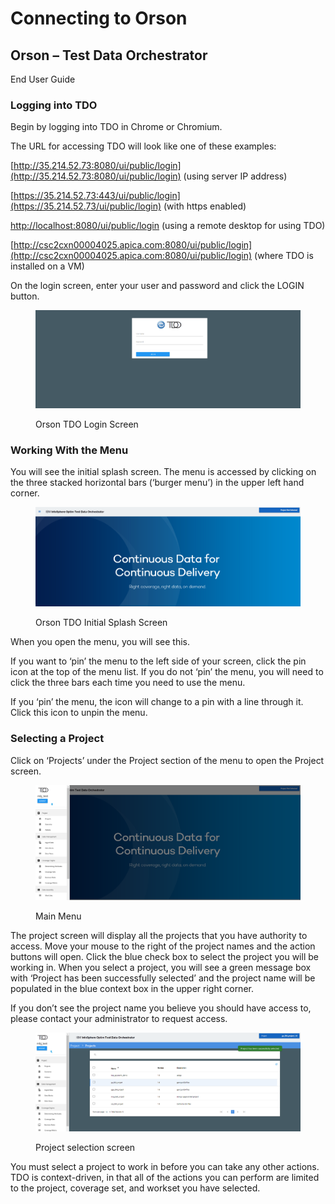 # Connecting to Orson

## Orson – Test Data Orchestrator

End User Guide

### Logging into TDO

Begin by logging into TDO in Chrome or Chromium.

&#x20;

The URL for accessing TDO will look like one of these examples:

&#x20;

[http://35.214.52.73:8080/ui/public/login](http://35.214.52.73:8080/ui/public/login)  (using server IP address)

[https://35.214.52.73:443/ui/public/login](https://35.214.52.73/ui/public/login)  (with https enabled)

[http://localhost:8080/ui/public/login](http://localhost:8080/ui/public/login)   (using a remote desktop for using TDO)

[http://csc2cxn00004025.apica.com:8080/ui/public/login](http://csc2cxn00004025.apica.com:8080/ui/public/login) (where TDO is installed on a VM)

&#x20;

On the login screen, enter your user and password and click the LOGIN button.

&#x20;

<figure><img src="../../../../.gitbook/assets/image (14) (2).png" alt=""><figcaption><p>Orson TDO Login Screen</p></figcaption></figure>

### &#x20;Working With the Menu

&#x20;

You will see the initial splash screen.  The menu is accessed by clicking on the three stacked horizontal bars (‘burger menu’) in the upper left hand corner.

<figure><img src="../../../../.gitbook/assets/image (15) (2).png" alt=""><figcaption><p>Orson TDO Initial Splash Screen</p></figcaption></figure>

&#x20;

When you open the menu, you will see this.&#x20;

&#x20;

If you want to ‘pin’ the menu to the left side of your screen, click the pin icon at the top of the menu list.  If you do not ‘pin’ the menu, you will need to click the three bars each time you need to use the menu.

&#x20;

If you ‘pin’ the menu, the icon will change to a pin with a line through it.  Click this icon to unpin the menu.

### Selecting a Project

&#x20;

Click on ‘Projects’ under the Project section of the menu to open the Project screen.

&#x20;

<figure><img src="../../../../.gitbook/assets/image (16) (2).png" alt=""><figcaption><p>Main Menu</p></figcaption></figure>

&#x20;

The project screen will display all  the projects that you have authority to access.  Move your mouse to the right of the project names and the action buttons will open.  Click the blue check box to select the project you will be working in.  When you select a project, you will see a green message box with ‘Project has been successfully selected’ and the project name will be populated in the blue context box in the upper right corner.

&#x20;

If you don’t see the project name you believe you should have access to, please contact your administrator to request access.

&#x20;

<figure><img src="../../../../.gitbook/assets/image (17) (2).png" alt=""><figcaption><p>Project selection screen</p></figcaption></figure>

&#x20;

You must select a project to work in before you can take any other actions.  TDO is context-driven, in that all of the actions you can perform are limited to the project, coverage set, and workset you have selected.
